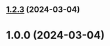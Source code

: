 ## [1.2.3](https://github.com/AESoldatov/git-extended/compare/1.0.0...1.2.3) (2024-03-04)



# 1.0.0 (2024-03-04)



